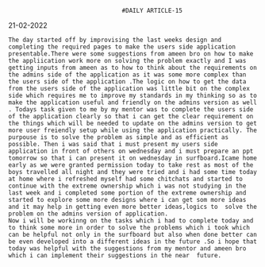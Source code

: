 									#DAILY ARTICLE-15

   21-02-2022

	The day started off by improvising the last weeks design and completing the required pages to make the users side application presentable.There were some suggestions from ameen bro on how to make the appliication work more on solving the problem exactly and I was getting inputs from ameen as to how to think about the requirements on the admins side of the application as it was some more complex than the users side of the application .The logic on how to get the data from the users side of the application was little bit on the complex side which requires me to improve my standards in my thinking so as to make the application useful and friendly on the admins version as well . Todays task given to me by my mentor was to complete the users side of the application clearly so that i can get the clear requirement on the things which will be needed to update on the admins version to get more user freiendly setup while using the application practically. The purpouse is to solve the problem as simple and as efficient as possible. Then i was said that i must present my users side application in front of others on wednesday and i must prepare an ppt tomorrow so that i can present it on wednesday in surfboard.Icame home early as we were granted permission today to take rest as most of the boys travelled all night and they were tried and i had some time today at home where i refreshed myself had some chitchats and started to continue with the extreme ownership which i was not studying in the last week and i completed some portion of the extreme ownership and started to explore some more designs where i can get som more ideas and it may help in getting even more better ideas,logics to  solve the problem on the admins version of application.
	Now i will be workinng on the tasks which i had to complete today and to think some more in order to solve the problems which i took which can be helpful not only in the surfboard but also when done better can be even developed into a different ideas in the future .So i hope that today was helpful with the suggestions from my mentor and ameen bro which i can implement their suggestions in the near  future.   
